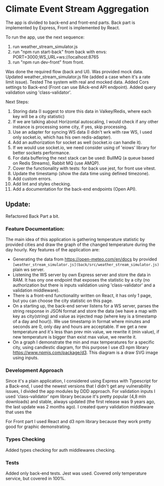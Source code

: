 # Climate Event Stream Aggregation

The app is divided to back-end and front-end parts. Back part is implemented by Express, Front is implemented by React.

To run the app, use the next sequence:
1. run weather_stream_simulator.js
2. run "npm run start-back" from back with envs: PORT=3000;WS_URL=ws://localhost:8765
3. run "npm run dev-front" from front.

Was done the required flow (back and UI).
Was provided mock data.
Updated weather_stream_simulator.js file (added a case when it's a rate limit issue).
Tested The system with real and mocked data.
Added Cors settings to Back-end (Front can use BAck-end API endpoint).
Added query validation using 'class-validator'.

Next Steps:
1. Storing data (I suggest to store this data in Valkey/Redis, where each key will be a city statistic)
2. If we are talking about Horizontal autoscaling, I would check if any other instance is processing some city, if yes, skip processing.
3. Use an adapter for syncing WS data (I didn't wrk with raw WS, I used only socket.io, which has his own redis-adapter).
4. Add an authorization for socket as well (socket.io can handle it).
5. If we would use socket.io, we need consider using of 'eiows' library for better sockets performance.
6. For data buffering the next stack can be used: BullMQ (a queue based on Redis Streams), Rabbit MQ (use AMQP).
7. Cover the functionality with tests: for back use jest, for front use vitest.
8. Update the timestamp (show the data time using defined timezone).
9. Add custom errors.
10. Add lint and styles checking.
11. Add a documentation for the back-end endpoints (Open API).


## Update:
Refactored Back Part a bit.

### Feature Documentation:
The main idea of this application is gathering temperature statistic by provided cities and draw the graph of the changed temperature during the day hourly.
Key features of the application are:
* Generating the data from https://open-meteo.com/en/docs by provided `[weather_stream_simulator.js](back/src/weather_stream_simulator.js)` plain ws server.
* Listening the WS server by own Express server and store the data in RAM. It has ony one endpoint that exposes the statistic by a city (no authorization but there is inputs validation using 'class-validator' and a validation middleware).
* There is a front-end functionality written on React, it has only 1 page, but you can choose the city statistic on this page.
* On a starting up, the back-end server listens for a WS server, parses the string response in JSON format and store the data (we have a map with key as city(string) and value as injected map (where key is a timestamp of a day and hour)). We use timestamp in format where minutes and seconds are 0, only day and hours are acceptable. If we get a new temperature and it's less than prev min value, we rewrite it (min value), if new temperature is bigger than exist max value, we rewrite it.
* On a graph I demonstrate the min and max temperatures for a specific city, using candlestic diagram, for this purpose I use d3 npm library https://www.npmjs.com/package/d3. This diagram is a draw SVG image using inputs. 

### Development Approach
Since it's a plain application, I considered using Express with Typescript for a Back-end, I used the newest versions that I didn't get any vulnerability issues, I divided the app modules by DDD approach.
For validation inputs I used 'class-validator' npm library because it's pretty popular (4,8 mln downloads) and stable, always updated (the first release was 9 years ago, the last update was 2 months ago). I created query validation middleware that uses the

For Front part I used React and d3 npm library because they work pretty good for graphic demonstrating.

### Types Checking
Added types checking for auth middlewares checking.

### Tests
Added only back-end tests. Jest was used. Covered only temperature service, but covered in 100%.
